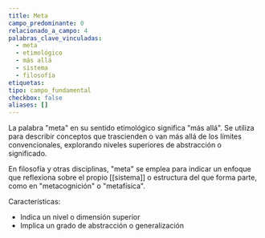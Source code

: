 ```yaml
---
title: Meta
campo_predominante: 0
relacionado_a_campo: 4
palabras_clave_vinculadas:
  - meta
  - etimológico
  - más allá
  - sistema
  - filosofía
etiquetas: 
tipo: campo_fundamental
checkbox: false
aliases: []
---
```

La palabra "meta" en su sentido etimológico significa "más allá". Se utiliza para describir conceptos que trascienden o van más allá de los límites convencionales, explorando niveles superiores de abstracción o significado. 

En filosofía y otras disciplinas, "meta" se emplea para indicar un enfoque que reflexiona sobre el propio [[sistema]] o estructura del que forma parte, como en "metacognición" o "metafísica".

Características:
- Indica un nivel o dimensión superior
- Implica un grado de abstracción o generalización
